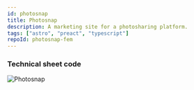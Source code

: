 ```yaml
---
id: photosnap
title: Photosnap
description: A marketing site for a photosharing platform.
tags: ["astro", "preact", "typescript"]
repoId: photosnap-fem
---
```


### Technical sheet code

![Photosnap](../../assets/img/photosnap-thumb.png)

